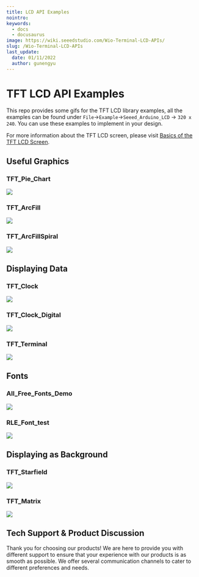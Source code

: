 ```yaml
---
title: LCD API Examples
nointro:
keywords:
  - docs
  - docusaurus
image: https://wiki.seeedstudio.com/Wio-Terminal-LCD-APIs/
slug: /Wio-Terminal-LCD-APIs
last_update:
  date: 01/11/2022
  author: gunengyu
---
```

# TFT LCD API Examples

This repo provides some gifs for the TFT LCD library examples, all the examples can be found under `File`->`Example`->`Seeed_Arduino_LCD` -> `320 x 240`.  You can use these examples to implement in your design.

For more information about the TFT LCD screen, please visit [Basics of the TFT LCD Screen](https://wiki.seeedstudio.com/Wio-Terminal-LCD-Basic/).

## Useful Graphics

### TFT_Pie_Chart

<div align="left"><img width={253} src="https://files.seeedstudio.com/wiki/Wio-Terminal/img/IMG_0129.2019-12-03%2014_10_15.gif" /></div>

### TFT_ArcFill

<div align="left"><img width={253} src="https://files.seeedstudio.com/wiki/Wio-Terminal/img/IMG_0131.2019-12-03%2014_18_05.gif" /></div>

### TFT_ArcFillSpiral

<div align="left"><img width={253} src="https://files.seeedstudio.com/wiki/Wio-Terminal/img/IMG_0132.2019-12-03%2014_27_24.gif" /></div>

## Displaying Data

### TFT_Clock

<div align="left"><img width={253} src="https://files.seeedstudio.com/wiki/Wio-Terminal/img/IMG_0133.2019-12-03%2014_37_47.gif" /></div>

### TFT_Clock_Digital

<div align="left"><img width={253} src="https://files.seeedstudio.com/wiki/Wio-Terminal/img/IMG_0138.2019-12-03%2014_48_38.gif" /></div>

### TFT_Terminal

<div align="left"><img width={253} src="https://files.seeedstudio.com/wiki/Wio-Terminal/img/IMG_0136.2019-12-03%2014_45_13.gif" /></div>

## Fonts

### AII_Free_Fonts_Demo

<div align="left"><img width={253} src="https://files.seeedstudio.com/wiki/Wio-Terminal/img/IMG_0143.2019-12-03%2015_15_06.gif" /></div>

### RLE_Font_test

<div align="left"><img width={253} src="https://files.seeedstudio.com/wiki/Wio-Terminal/img/IMG_0145.2019-12-03%2015_17_11.gif" /></div>

## Displaying as Background

### TFT_Starfield

<div align="left"><img width={253} src="https://files.seeedstudio.com/wiki/Wio-Terminal/img/IMG_0147.2019-12-03%2016_59_07.gif" /></div>

### TFT_Matrix

<div align="left"><img width={253} src="https://files.seeedstudio.com/wiki/Wio-Terminal/img/IMG_0141.2019-12-03%2014_57_30.gif" /></div>

## Tech Support & Product Discussion

Thank you for choosing our products! We are here to provide you with different support to ensure that your experience with our products is as smooth as possible. We offer several communication channels to cater to different preferences and needs.

<div class="button_tech_support_container">
<a href="https://forum.seeedstudio.com/" class="button_forum"></a> 
<a href="https://www.seeedstudio.com/contacts" class="button_email"></a>
</div>

<div class="button_tech_support_container">
<a href="https://discord.gg/eWkprNDMU7" class="button_discord"></a> 
<a href="https://github.com/Seeed-Studio/wiki-documents/discussions/69" class="button_discussion"></a>
</div>
